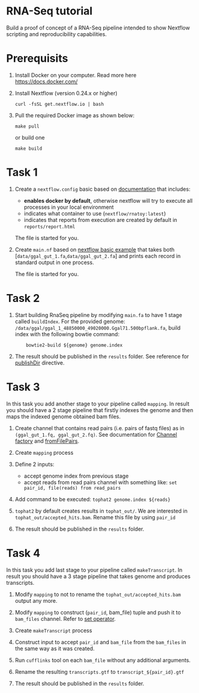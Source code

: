 RNA-Seq tutorial
======================

Build a proof of concept of a RNA-Seq pipeline intended to show Nextflow
scripting and reproducibility capabilities.

# Prerequisits


1) Install Docker on your computer. Read more here https://docs.docker.com/

2) Install Nextflow (version 0.24.x or higher)

    `curl -fsSL get.nextflow.io | bash`

3) Pull the required Docker image as shown below: 

    `make pull`

    or build one

    `make build`

# Task 1

1. Create a `nextflow.config` basic based on [documentation](https://www.nextflow.io/docs/latest/config.html#configuration-file) that includes:
    * **enables docker by default**, otherwise nextflow will try to execute all processes in your local environment
    * indicates what container to use (`nextflow/rnatoy:latest`)
    * indicates that reports from execution are created by default in `reports/report.html`

    The file is started for you.

2. Create `main.nf` based on [nextflow basic example](https://www.nextflow.io/example1.html) that takes both [`data/ggal_gut_1.fa`,`data/ggal_gut_2.fa`] and prints each record in standard output in one process.

    The file is started for you.

# Task 2

1. Start building RnaSeq pipeline by modifying `main.fa` to have 1 stage called `buildIndex`.
    For the provided genome: `/data/ggal/ggal_1_48850000_49020000.Ggal71.500bpflank.fa`, build index with the following bowtie command:

    ```
        bowtie2-build ${genome} genome.index
    ```

2. The result should be published in the `results` folder. See reference for [publishDir](https://www.nextflow.io/docs/latest/process.html?highlight=publishdir#publishdir) directive.

# Task 3

In this task you add another stage to your pipeline called `mapping`. In result you should have a 2 stage pipeline that firstly indexes the genome and then maps the indexed genome obtained bam files.

1. Create channel that contains read pairs (i.e. pairs of fastq files) as in `(ggal_gut_1.fq, ggal_gut_2.fq)`. See documentation for [Channel factory](https://www.nextflow.io/docs/latest/channel.html?highlight=fromfilepairs#channel-factory) and [fromFilePairs](https://www.nextflow.io/docs/latest/channel.html?highlight=fromfilepairs#fromfilepairs).

2. Create `mapping` process

3. Define 2 inputs:
    * accept genome index from previous stage
    * accept reads from read pairs channel with something like: `set pair_id, file(reads) from read_pairs`

4. Add command to be executed: `tophat2 genome.index ${reads}`

5. `tophat2` by default creates results in `tophat_out/`. We are interested in `tophat_out/accepted_hits.bam`. Rename this file by using `pair_id` 

6. The result should be published in the `results` folder. 

# Task 4

In this task you add last stage to your pipeline called `makeTranscript`. In result you should have a 3 stage pipeline that takes genome and produces transcripts.

1. Modify `mapping` to not to rename the `tophat_out/accepted_hits.bam` output any more.

2. Modify `mapping` to construct (`pair_id`, bam_file) tuple and push it to `bam_files` channel. Refer to [set operator](https://www.nextflow.io/docs/latest/operator.html#set).

3. Create `makeTranscript` process

4. Construct input to accept `pair_id` and `bam_file` from the `bam_files` in the same way as it was created.

5. Run `cufflinks` tool on each `bam_file` without any additional arguments.

6. Rename the resulting `transcripts.gtf` to `transcript_${pair_id}.gtf`

7. The result should be published in the `results` folder. 